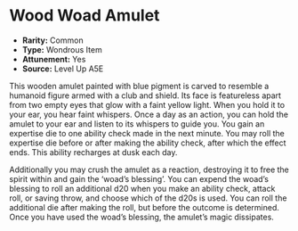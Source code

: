 
# Wood Woad Amulet

* **Rarity:** Common
* **Type:** Wondrous Item
* **Attunement:** Yes
* **Source:** Level Up A5E


This wooden amulet painted with blue pigment is carved to resemble a humanoid figure armed with a club and shield. Its face is featureless apart from two empty eyes that glow with a faint yellow light. When you hold it to your ear, you hear faint whispers. Once a day as an action, you can hold the amulet to your ear and listen to its whispers to guide you. You gain an expertise die to one ability check made in the next minute. You may roll the expertise die before or after making the ability check, after which the effect ends. This ability recharges at dusk each day.

Additionally you may crush the amulet as a reaction, destroying it to free the spirit within and gain the ‘woad’s blessing’. You can expend the woad’s blessing to roll an additional d20 when you make an ability check, attack roll, or saving throw, and choose which of the d20s is used. You can roll the additional die after making the roll, but before the outcome is determined. Once you have used the woad’s blessing, the amulet’s magic dissipates.
